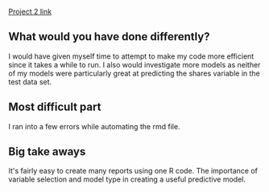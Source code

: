 [Project 2 link](https://ciarawhipp.github.io/Project2/)

## What would you have done differently?

I would have given myself time to attempt to make my code more efficient since it takes a while to run. I also would investigate more models as neither of my models were particularly great at predicting the shares variable in the test data set.

## Most difficult part

I ran into a few errors while automating the rmd file.

## Big take aways

It's fairly easy to create many reports using one R code. The importance of variable selection and model type in creating a useful predictive model. 

